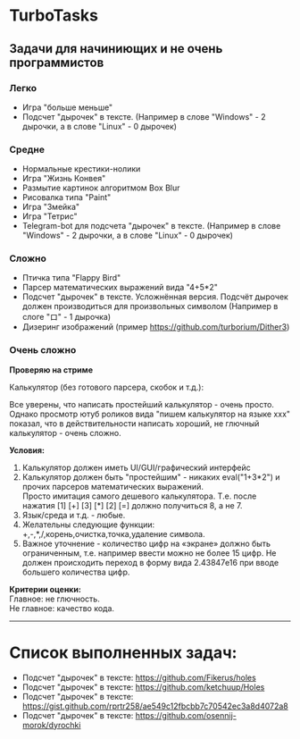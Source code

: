 # TurboTasks
## Задачи для начиниющих и не очень программистов

### Легко
- Игра "больше меньше"
- Подсчет "дырочек" в тексте. (Например в слове "Windows" - 2 дырочки, а в слове "Linux" - 0 дырочек)  

### Средне
- Нормальные крестики-нолики
- Игра "Жизнь Конвея"
- Размытие картинок алгоритмом Box Blur
- Рисовалка типа "Paint"
- Игра "Змейка"
- Игра "Тетрис"
- Telegram-bot для подсчета "дырочек" в тексте. (Например в слове "Windows" - 2 дырочки, а в слове "Linux" - 0 дырочек)  

### Сложно
- Птичка типа "Flappy Bird"
- Парсер математических выражений вида "4+5*2"
- Подсчет "дырочек" в тексте. Усложнённая версия. Подсчёт дырочек должен производиться для произвольных символом (Например в слоге "ロ" - 1 дырочка)
- Дизеринг изображений (пример https://github.com/turborium/Dither3)



### Очень сложно
**Проверяю на стриме**  

Калькулятор (без готового парсера, скобок и т.д.):

Все уверены, что написать простейший калькулятор - очень просто.   
Однако просмотр ютуб роликов вида "пишем калькулятор на языке xxx" показал, что в действительности написать хороший, не глючный калькулятор - очень сложно. 
  
**Условия:** 
1) Калькулятор должен иметь UI/GUI/графический интерфейс
2) Калькулятор должен быть "простейшим" - никаких eval("1+3\*2") и прочих парсеров математических выражений.  
Просто имитация самого дешевого калькулятора. Т.е. после нажатия [1] [+] [3] [\*] [2] [=] должно получиться 8, а не 7.  
3) Язык/среда и т.д. - любые.  
4) Желательны следующие функции: +,-,\*,/,корень,очистка,точка,удаление символа.  
5) Важное уточнение - количество цифр на «экране» должно быть ограниченным, т.е. например ввести можно не более 15 цифр.
Не должен происходить переход в форму вида 2.43847e16 при вводе большего количества цифр.

**Критерии оценки:**  
Главное: не глючность.  
Не главное: качество кода.  

---
# Список выполненных задач:
- Подсчет "дырочек" в тексте: https://github.com/Fikerus/holes
- Подсчет "дырочек" в тексте: https://github.com/ketchuup/Holes
- Подсчет "дырочек" в тексте: https://gist.github.com/rprtr258/ae549c12fbcbb7c70542ec3a8d4072a8
- Подсчет "дырочек" в тексте: https://github.com/osennij-morok/dyrochki
